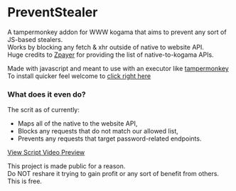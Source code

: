 # PreventStealer
A tampermonkey addon for WWW kogama that aims to prevent any sort of JS-based stealers.   
Works by blocking any fetch & xhr outside of native to website API.   
Huge credits to [Zpayer](https://github.com/RandomUser15456) for providing the list of native-to-kogama APIs.


Made with javascript and meant to use with an executor like [tampermonkey](https://www.tampermonkey.net/)  
To install quicker feel welcome to [click right here](https://github.com/cybrskunk/PreventStealer/raw/refs/heads/main/src/PreventStealerV2.user.js)

### What does it even do?
The scrit as of currently:  
- Maps all of the native to the website API,
- Blocks any requests that do not match our allowed list,
- Prevents any requests that target password-related endpoints.

[View Script Video Preview](https://youtu.be/WG7jrak2eKs)


This project is made public for a reason.  
Do NOT reshare it trying to gain profit or any sort of benefit from others.  
This is free. 

